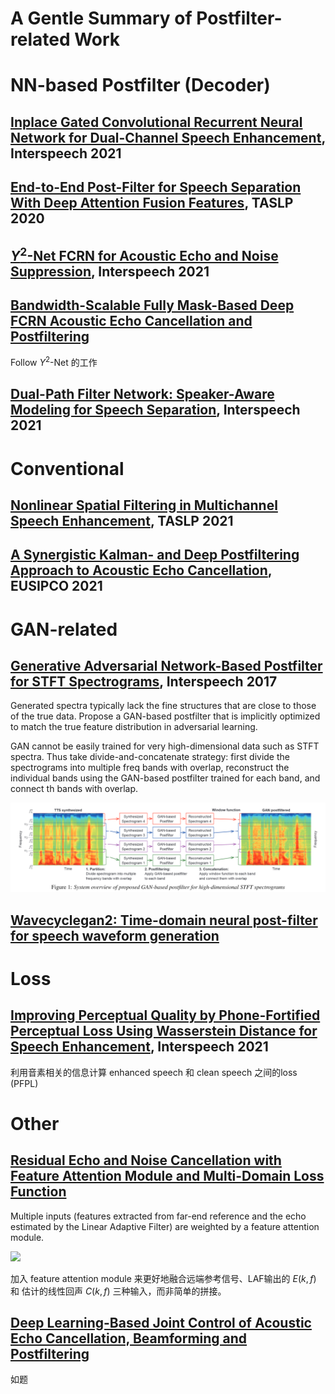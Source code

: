 # A Gentle Summary of Postfilter-related Work

# NN-based Postfilter (Decoder)
## [Inplace Gated Convolutional Recurrent Neural Network for Dual-Channel Speech Enhancement](https://www.isca-speech.org/archive/pdfs/interspeech_2021/liu21f_interspeech.pdf), Interspeech 2021

## [End-to-End Post-Filter for Speech Separation With Deep Attention Fusion Features](https://ieeexplore.ieee.org/abstract/document/9043689), TASLP 2020

## [$Y^2$-Net FCRN for Acoustic Echo and Noise Suppression](https://arxiv.org/abs/2103.17189), Interspeech 2021

## [Bandwidth-Scalable Fully Mask-Based Deep FCRN Acoustic Echo Cancellation and Postfiltering](https://arxiv.org/abs/2205.04276)
Follow $Y^2$-Net 的工作

## [Dual-Path Filter Network: Speaker-Aware Modeling for Speech Separation](https://www.isca-speech.org/archive/pdfs/interspeech_2021/wang21x_interspeech.pdf), Interspeech 2021


# Conventional
## [Nonlinear Spatial Filtering in Multichannel Speech Enhancement](https://arxiv.org/abs/2104.11033), TASLP 2021

## [A Synergistic Kalman- and Deep Postfiltering Approach to Acoustic Echo Cancellation](https://arxiv.org/abs/2012.08867), EUSIPCO 2021

# GAN-related
## [Generative Adversarial Network-Based Postfilter for STFT Spectrograms](https://www.isca-speech.org/archive_v0/Interspeech_2017/pdfs/0962.PDF), Interspeech 2017

Generated spectra typically lack the fine structures that are close to those of the true data. Propose a GAN-based postfilter that is implicitly optimized to match the true feature distribution in adversarial learning.

GAN cannot be easily trained for very high-dimensional data such as STFT spectra. Thus take divide-and-concatenate strategy: first divide the spectrograms into multiple freq bands with overlap, reconstruct the individual bands using the GAN-based postfilter trained for each band, and connect th bands with overlap.

![](https://raw.githubusercontent.com/FYJNEVERFOLLOWS/Picture-Bed/main/202205/20220613095620.png)

## [Wavecyclegan2: Time-domain neural post-filter for speech waveform generation](https://arxiv.org/abs/1904.02892)

# Loss
## [Improving Perceptual Quality by Phone-Fortified Perceptual Loss Using Wasserstein Distance for Speech Enhancement](https://www.isca-speech.org/archive/pdfs/interspeech_2021/hsieh21_interspeech.pdf), Interspeech 2021

利用音素相关的信息计算 enhanced speech 和 clean speech 之间的loss (PFPL)


# Other
## [Residual Echo and Noise Cancellation with Feature Attention Module and Multi-Domain Loss Function]()
Multiple inputs (features extracted from far-end reference and the echo estimated by the Linear Adaptive Filter) are weighted by a feature attention module.

![](https://tva1.sinaimg.cn/large/e6c9d24ely1h36paadyagj20ll0c20tr.jpg)

加入 feature attention module 来更好地融合远端参考信号、LAF输出的 $E(k,f)$ 和 估计的线性回声 $C(k,f)$ 三种输入，而非简单的拼接。

## [Deep Learning-Based Joint Control of Acoustic Echo Cancellation, Beamforming and Postfiltering](https://arxiv.org/abs/2203.01793)
如题

